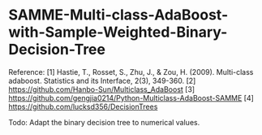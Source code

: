 # SAMME-Multi-class-AdaBoost-with-Sample-Weighted-Binary-Decision-Tree

Reference:
[1] Hastie, T., Rosset, S., Zhu, J., & Zou, H. (2009). Multi-class adaboost. Statistics and its Interface, 2(3), 349-360.
[2] https://github.com/Hanbo-Sun/Multiclass_AdaBoost
[3] https://github.com/gengjia0214/Python-Multiclass-AdaBoost-SAMME
[4] https://github.com/lucksd356/DecisionTrees

Todo: Adapt the binary decision tree to numerical values.